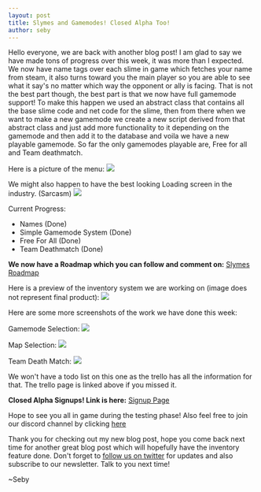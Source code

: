 ```yaml
---
layout: post
title: Slymes and Gamemodes! Closed Alpha Too!
author: seby
---
```


Hello everyone, we are back with another blog post! I am glad to say we have made tons of progress over this week, it was more than I expected. We now have name tags over each slime in game which
fetches your name from steam, it also turns toward you the main player so you are able to see what it say's no matter which way the opponent or ally is facing. That is not the best part though, the best part
is that we now have full gamemode support! To make this happen we used an abstract class that contains all the base slime code and net code for the slime, then from there when we want to make a new gamemode
we create a new script derived from that abstract class and just add more functionality to it depending on the gamemode and then add it to the database and voila we have a new playable gamemode. So far the only gamemodes playable are,
Free for all and Team deathmatch.

Here is a picture of the menu:
![](http://i.imgur.com/tnnRRd0.png)

We might also happen to have the best looking Loading screen in the industry. (Sarcasm)
![](http://i.imgur.com/iDocJnm.png)

Current Progress:

- Names (Done)
- Simple Gamemode System (Done)
- Free For All (Done)
- Team Deathmatch (Done)

**We now have a Roadmap which you can follow and comment on:** [Slymes Roadmap](https://trello.com/b/tRqOivtf)

Here is a preview of the inventory system we are working on (image does not represent final product): ![](http://i.imgur.com/TUbTaej.png)

Here are some more screenshots of the work we have done this week:

Gamemode Selection:
![](http://i.imgur.com/ZxPtIzC.png)

Map Selection:
![](http://i.imgur.com/lRAUpg6.png)

Team Death Match:
![](http://i.imgur.com/XrYjbG3.png)

We won't have a todo list on this one as the trello has all the information for that. The trello page is linked above if you missed it.

**Closed Alpha Signups! Link is here:** [Signup Page](https://docs.google.com/forms/d/108JR35fC6kBdTCuSGkGBAgGMEHSf2YXsV6nR_o8mGmo/viewform?c=0&w=1)

Hope to see you all in game during the testing phase! Also feel free to join our discord channel by clicking [here](https://discord.gg/infuriate-nova-bikanel)

Thank you for checking out my new blog post, hope you come back next time for another great blog post which will hopefully have the inventory feature done. Don't forget to [follow us on twitter](http://twitter.com/WolfTechGames) for updates and also subscribe to our newsletter. Talk to you next time!

~Seby
